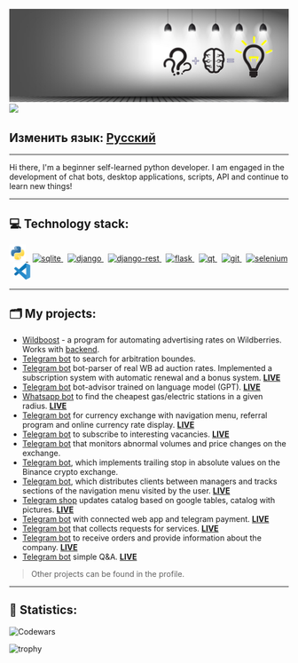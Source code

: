 ![MasterHead](static/banner.png)
![](https://komarev.com/ghpvc/?username=dyanashek)
## Изменить язык: [Русский](README.md)
***
Hi there, I'm a beginner self-learned python developer. I am engaged in the development of chat bots, desktop applications, scripts, API and continue to learn new things!
***
## 💻 Technology stack:
<p align="left">
   <a href="https://www.python.org" target="_blank" rel="noreferrer">
     <img src="https://raw.githubusercontent.com/devicons/devicon/master/icons/python/python-original.svg" alt="python" width="30" height="30"/>
   </a>&nbsp;
   <a href="https://www.sqlite.org/" target="_blank" rel="noreferrer">
     <img src="https://www.vectorlogo.zone/logos/sqlite/sqlite-icon.svg" alt="sqlite" width="30" height="30"/>
   </a>&nbsp;
   <a href="https://www.djangoproject.com/" target="_blank" rel="noreferrer">
     <img src="https://cdn.worldvectorlogo.com/logos/django.svg" alt="django" width="30" height="30"/>
   </a>&nbsp;
   <a href="https://www.djangoproject.com/" target="_blank" rel="noreferrer">
     <img src="https://media.slid.es/uploads/708405/images/4005243/django_rest_500x500.png" alt="django-rest" width="33" height="33"/>
   </a>&nbsp;
   <a href="https://flask.palletsprojects.com/" target="_blank" rel="noreferrer">
     <img src="https://www.vectorlogo.zone/logos/pocoo_flask/pocoo_flask-icon.svg" alt="flask" width="30" height="30"/>
   </a>&nbsp;
   <a href="https://www.qt.io/" target="_blank" rel="noreferrer">
     <img src="https://upload.wikimedia.org/wikipedia/commons/0/0b/Qt_logo_2016.svg" alt="qt" width="30" height="30"/>
   </a>&nbsp;
   <a href="https://git-scm.com/" target="_blank" rel="noreferrer">
     <img src="https://www.vectorlogo.zone/logos/git-scm/git-scm-icon.svg" alt="git" width="30" height="30"/>
   </a>&nbsp;
   <a href="https://www.selenium.dev" target="_blank" rel="noreferrer">
     <img src="https://raw.githubusercontent.com/detain/svg-logos/780f25886640cef088af994181646db2f6b1a3f8/svg/selenium-logo.svg" alt="selenium" width="30" height="30"/>
   </a>&nbsp;
   <a target="_blank" rel="noreferrer">
     <img src="static/vscode.png" alt="vscode" width="30" height="30"/>
   </a>
</p>

***
## 🗂 My projects:
- [Wildboost](https://github.com/dyanashek/Wildboost-app) - a program for automating advertising rates on Wildberries. Works with [backend](https://github.com/dyanashek/Wildboost-api).
- [Telegram bot](https://github.com/dyanashek/Arbitrage_bot) to search for arbitration boundes.
- [Telegram bot](https://github.com/dyanashek/WB-prices-parser) bot-parser of real WB ad auction rates. Implemented a subscription system with automatic renewal and a bonus system. **[LIVE](https://t.me/WildBoost_bot)**
- [Telegram bot](https://github.com/dyanashek/Gpt-bot) bot-advisor trained on language model (GPT). **[LIVE](https://t.me/Inside_company_Bot)**
- [Whatsapp bot](https://github.com/dyanashek/Fuel-electric-stations) to find the cheapest gas/electric stations in a given radius. **[LIVE](https://wa.me/+393516886218)**
- [Telegram bot](https://github.com/dyanashek/Thailand-exchange) for currency exchange with navigation menu, referral program and online currency rate display. **[LIVE](https://t.me/XChange_money_bot)**
- [Telegram bot](https://github.com/dyanashek/job-notifier) to subscribe to interesting vacancies. **[LIVE](https://t.me/nadomnik_subscription_bot)**
- [Telegram bot](https://github.com/dyanashek/Tinkoff-exchange-anomalies) that monitors abnormal volumes and price changes on the exchange.
- [Telegram bot](https://github.com/dyanashek/Binance_trailing-stop_bot), which implements trailing stop in absolute values on the Binance crypto exchange.
- [Telegram bot](https://github.com/dyanashek/China-travel), which distributes clients between managers and tracks sections of the navigation menu visited by the user. **[LIVE](https://t.me/ChinaTrevel_bot)**
- [Telegram shop](https://github.com/dyanashek/Telegram-shop-bot) updates catalog based on google tables, catalog with pictures. **[LIVE](https://t.me/Two2Lives_bot)**
- [Telegram bot](https://github.com/dyanashek/Web-app-bot) with connected web app and telegram payment. **[LIVE](https://t.me/Inside_StoreBot)**
- [Telegram bot](https://github.com/dyanashek/Taro-bot) that collects requests for services. **[LIVE](https://t.me/yakovleva_anna_taro_bot)**
- [Telegram bot](https://github.com/dyanashek/Outfit-shop) to receive orders and provide information about the company. **[LIVE](https://t.me/outfit_item_bot)**
- [Telegram bot](https://github.com/dyanashek/Visa-consulting-bot) simple Q&A. **[LIVE](https://t.me/spain_pomogator_bot)**
>Other projects can be found in the profile.
***
## 📝 Statistics:
![Codewars](https://www.codewars.com/users/dyanashek/badges/large)


![trophy](https://github-profile-trophy.vercel.app/?username=dyanashek&theme=onedark&title=Commits,Repositories,Followers&margin-w=15&margin-h=15)